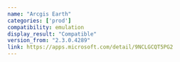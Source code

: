 ```yaml
---
name: "Arcgis Earth"
categories: ['prod']
compatibility: emulation
display_result: "Compatible"
version_from: "2.3.0.4289"
link: https://apps.microsoft.com/detail/9NCLGCQT5PG2
---
```

